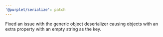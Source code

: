 ```yaml
---
'@purplet/serialize': patch
---
```


Fixed an issue with the generic object deserializer causing objects with an extra property with an
empty string as the key.
